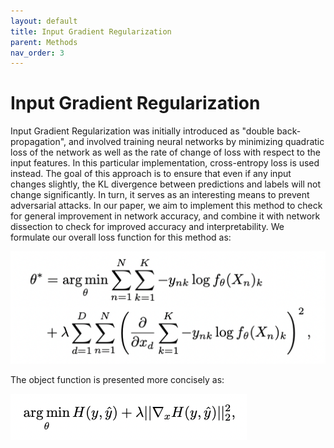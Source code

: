 ```yaml
---
layout: default
title: Input Gradient Regularization
parent: Methods
nav_order: 3
---
```


# Input Gradient Regularization

Input Gradient Regularization was initially introduced as "double back-propagation", and involved training neural networks by minimizing quadratic loss of the network 
as well as the rate of change of loss with respect to the input features. In this particular implementation, cross-entropy loss is used instead. The goal of this 
approach is to ensure that even if any input changes slightly, the KL divergence between predictions and labels will not change significantly. In turn, it serves as 
an interesting means to prevent adversarial attacks. In our paper, we aim to implement this method to check for general improvement in network accuracy, and combine 
it with network dissection to check for improved accuracy and interpretability. We formulate our overall loss function for this method as:

![Alt Text](./images/IGR_Loss.png)

The object function is presented more concisely as:

![Alt Text](./images/IGR_obj.png)
